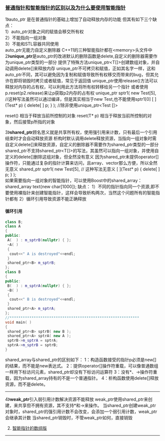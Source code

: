 
### [普通指针和智能指针的区别以及为什么要使用智能指针](https://www.jianshu.com/p/e4919f1c3a28)
1》auto_ptr 是在普通指针的基础上增加了自动释放内存的功能
但其有如下三个缺点：  
1）auto_ptr对象之间的赋值会移交所有权  
2）不能指向一组对象  
3）不能和STL容器共同使用  
auto_ptr无能力自定义删除器
C++11的三种智能指针都在\<memory\>头文件中  
2》**unique_ptr**是auto_ptr的改进默认的删除函数是delete,自定义的删除器需要作为unique_ptr类型的一部分
提供了特殊方法unique_ptr<T[]>创建数组对象，并自动调用delete[]来释放内存
unique_ptr不可拷贝和赋值，正如其名字一样，这和auto_ptr不同，其可以避免因为复制和赋值导致所有权移交而带来的bug，但其允许在即将销毁时拷贝或者赋值，常见于返回值
unique_ptr使用release()方法可以释放对内存的占有权，可以利用此方法将所有权转移给另一个指针
或者使用p.reset(p2.release)来让p获取p2内存的占有权
unique_ptr<Test> sptr1( new Test[5],   //这种写法虽然可以通过编译，但是其实相当于new Test,也不能使用sptr1[0]
[ ](Test* p) { delete[ ] p; } );   //除非使用unique_ptr<Test []>

reset() 相当于释放当前所控制的对象
reset(T* p) 相当于释放当前所控制的对象，然后接管p所指的对象

3》**shared_ptr**顾名思义就是共享所有权，使用强引用来计数，只有最后一个引用结束时才会自动释放资源
析构时默认调用delete释放资源，当指向一组对象时需自定义delete[]来释放资源，自定义的删除器不需要作为shared_ptr类型的一部分
shared_ptr不支持shared_ptr<T[]>的写法，其虽然可以指向一组对象，并使用自定义的delete[]删除这组对象，但全然没有意义
因为shared_ptr未提供operator[]操作符，只能通过复杂的指针计算来访问，且array、vector那么方便，所以全然无意义
shared_ptr<Test> sptr1( new Test[5],   // 这种写法无意义
[ ](Test* p) { delete[ ] p; } );   
如果需要指向一组对象的智能指针，可以使用Boost中的shared_array：shared_array<char> text(new char[1000]);
缺点：
1）不同的指针指向同一个资源,即不要使用裸指针来创建智能指针，这样会导致析构两次，当然这个问题所有的智能指针都有
2）循环引用导致资源不能正确释放

#### 循环引用

```c++
class B;
class A
{
public:
 A(  ) : m_sptrB(nullptr) { };
 ~A( )
 {
  cout<<" A is destroyed"<<endl;
 }
 shared_ptr<B> m_sptrB;
};
class B
{
public:
 B(  ) : m_sptrA(nullptr) { };
 ~B( )
 {
  cout<<" B is destroyed"<<endl;
 }
 shared_ptr<A> m_sptrA;
};
//***********************************************************
void main( )
{
 shared_ptr<B> sptrB( new B );
 shared_ptr<A> sptrA( new A );
 sptrB->m_sptrA = sptrA;
 sptrA->m_sptrB = sptrB;
}
```



shared_array与shared_ptr的区别如下：
1：构造函数接受的指针p必须是new[]的结果，而不能是new表达式。
2：提供operator[]操作符重载，可以像普通数组一样用下标访问元素，shared_ptr却没有下标访问运算符
3：没有*、->操作符重载，因为shared_array持有的不是一个普通指针。
4：析构函数使用delete[]释放资源，而不是delete。

----

4》**weak_ptr**引入弱引用计数解决资源不能释放
weak_ptr使用shared_ptr来创建，来共享但不拥有资源，其不支持*和->来操作。
当shared_ptr创建weak_ptr对象时，shared_ptr的强引用计数不会改变，会添加一个弱引用计数，weak_ptr会继承其计数
当shared_ptr销毁时，不管weak_ptr如何，直接销毁

2. [智能指针的数组版](https://blog.csdn.net/rain_qingtian/article/details/10615575)

---
